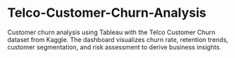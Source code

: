 # Telco-Customer-Churn-Analysis
Customer churn analysis using Tableau with the Telco Customer Churn dataset from Kaggle. The dashboard visualizes churn rate, retention trends, customer segmentation, and risk assessment to derive business insights.
